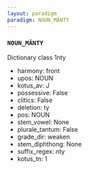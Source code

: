 ```yaml
---
layout: paradigm
paradigm: NOUN_MÄNTY
---
```

### ` NOUN_MÄNTY `

Dictionary class 1nty
* harmony: front
* upos: NOUN
* kotus_av: J
* possessive: False
* clitics: False
* deletion: ty
* pos: NOUN
* stem_vowel: None
* plurale_tantum: False
* grade_dir: weaken
* stem_diphthong: None
* suffix_regex: nty
* kotus_tn: 1
